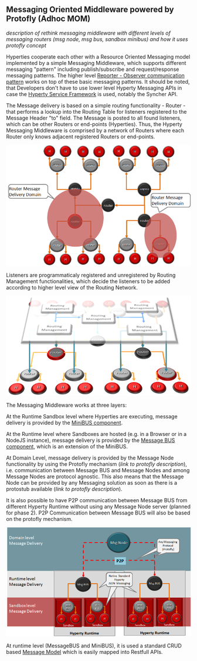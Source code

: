 Messaging Oriented Middleware powered by Protofly (Adhoc MOM)
-------------------------------------------------------------

*description of rethink messaging middleware with different levels of messaging routers (msg node, msg bus, sandbox minibus) and how it uses protofly concept*

Hyperties cooperate each other with a Resource Oriented Messaging model implemented by a simple Messaging Middleware, which supports different messaging "pattern" including publish/subscribe and request/response messaging patterns. The higher level [Reporter - Observer communication pattern](p2p-data-sync.md) works on top of these basic messaging patterns. It should be noted, that Developers don't have to use lower level Hyperty Messaging APIs in case the [Hyperty Service Framework](development-of-hyperties.md) is used, notably the Syncher API.

The Message delivery is based on a simple routing functionality - Router - that performs a lookup into the Routing Table for listeners registered to the Message Header "to" field. The Message is posted to all found listeners, which can be other Routers or end-points (Hyperties). Thus, the Hyperty Messaging Middleware is comprised by a network of Routers where each Router only knows adjacent registered Routers or end-points.

![Hyperty Messaging Delivery Network](routing-network.png)

Listeners are programmaticaly registered and unregistered by Routing Management functionalities, which decide the listeners to be added according to higher level view of the Routing Network.

![Hyperty Message Routing Management](routing-management.png)

The Messaging Middleware works at three layers:

At the Runtime Sandbox level where Hyperties are executing, message delivery is provided by the [MiniBUS component](https://github.com/reTHINK-project/dev-runtime-core/blob/master/src/bus/MiniBus.js).

At the Runtime level where Sandboxes are hosted (e.g. in a Browser or in a NodeJS instance), message delivery is provided by the [Message BUS component](https://github.com/reTHINK-project/dev-runtime-core/blob/master/src/bus/MessageBus.js), which is an extension of the MiniBUS.

At Domain Level, message delivery is provided by the Message Node functionality by using the Protofly mechanism (*link to protofly description*), i.e. communication between Message BUS and Message Nodes and among Message Nodes are protocol agnostic. This also means that the Message Node can be provided by any Messaging solution as soon as there is a protostub available (*link to protofly description*).

It is also possible to have P2P communication between Message BUS from different Hyperty Runtime without using any Message Node server (planned for phase 2). P2P Communication between Message BUS will also be based on the protofly mechanism.

![Adhoc Messaging Oriented Middleware Routing Layers](mofly.png)

At runtime level (MessageBUS and MiniBUS), it is used a standard CRUD based [Message Model](../datamodel/message/readme.md) which is easily mapped into Restfull APIs.
